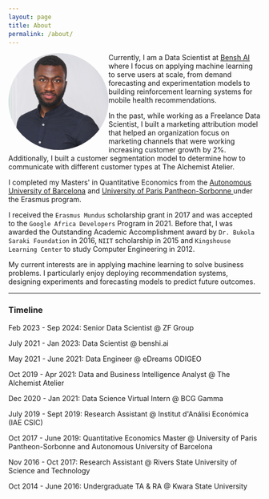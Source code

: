 ```yaml
---
layout: page
title: About
permalink: /about/
---
```

<img style="float: left; border-radius:50%" src="/images/profile.jpeg" width="200">

Currently, I am a Data Scientist at [Bensh AI](https://benshi.ai) where I focus on applying machine learning to serve users at scale, from demand forecasting and experimentation models to building reinforcement learning systems for mobile health recommendations.

In the past, while working as a Freelance Data Scientist, I built a marketing attribution model that helped an organization focus on marketing channels that were working increasing customer growth by 2%. Additionally, I built a customer segmentation model to determine how to communicate with different customer types at The Alchemist Atelier.

I completed my Masters' in Quantitative Economics from the [Autonomous University of Barcelona](https://uab.cat) and [University of Paris Pantheon-Sorbonne ](https://www.pantheonsorbonne.fr/en) under the Erasmus program.

I received the `Erasmus Mundus` scholarship grant in 2017 and was accepted to the `Google Africa Developers` Program in 2021. Before that, I was awarded the Outstanding Academic Accomplishment award by `Dr. Bukola Saraki Foundation` in 2016, `NIIT` scholarship in 2015 and `Kingshouse Learning Center` to study Computer Engineering in 2012.

My current interests are in applying machine learning to solve business problems. I particularly enjoy deploying recommendation systems, designing experiments and forecasting models to predict future outcomes.

<!-- ![image alt >](/images/profile.jpeg) -->



***
### Timeline
Feb 2023 - Sep 2024: Senior Data Scientist @ ZF Group

July 2021 - Jan 2023: Data Scientist @ benshi.ai

May 2021 - June 2021: Data Engineer @ eDreams ODIGEO

Oct 2019 - Apr 2021: Data and Business Intelligence Analyst @ The Alchemist Atelier

Dec 2020 - Jan 2021: Data Science Virtual Intern @ BCG Gamma

July 2019 - Sept 2019: Research Assistant @ Institut d'Análisi Económica (IAE CSIC)

Oct 2017 - June 2019: Quantitative Economics Master @ University of Paris Pantheon-Sorbonne and Autonomous University of Barcelona

Nov 2016 - Oct 2017: Research Assistant @ Rivers State University of Science and Technology

Oct 2014 - June 2016: Undergraduate TA & RA @ Kwara State University

